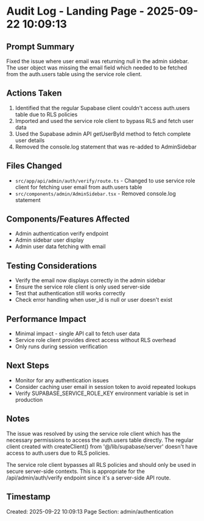# Audit Log - Landing Page - 2025-09-22 10:09:13

## Prompt Summary
Fixed the issue where user email was returning null in the admin sidebar. The user object was missing the email field which needed to be fetched from the auth.users table using the service role client.

## Actions Taken
1. Identified that the regular Supabase client couldn't access auth.users table due to RLS policies
2. Imported and used the service role client to bypass RLS and fetch user data
3. Used the Supabase admin API getUserById method to fetch complete user details
4. Removed the console.log statement that was re-added to AdminSidebar

## Files Changed
- `src/app/api/admin/auth/verify/route.ts` - Changed to use service role client for fetching user email from auth.users table
- `src/components/admin/AdminSidebar.tsx` - Removed console.log statement

## Components/Features Affected
- Admin authentication verify endpoint
- Admin sidebar user display
- Admin user data fetching with email

## Testing Considerations
- Verify the email now displays correctly in the admin sidebar
- Ensure the service role client is only used server-side
- Test that authentication still works correctly
- Check error handling when user_id is null or user doesn't exist

## Performance Impact
- Minimal impact - single API call to fetch user data
- Service role client provides direct access without RLS overhead
- Only runs during session verification

## Next Steps
- Monitor for any authentication issues
- Consider caching user email in session token to avoid repeated lookups
- Verify SUPABASE_SERVICE_ROLE_KEY environment variable is set in production

## Notes
The issue was resolved by using the service role client which has the necessary permissions to access the auth.users table directly. The regular client created with createClient() from '@/lib/supabase/server' doesn't have access to auth.users due to RLS policies.

The service role client bypasses all RLS policies and should only be used in secure server-side contexts. This is appropriate for the /api/admin/auth/verify endpoint since it's a server-side API route.

## Timestamp
Created: 2025-09-22 10:09:13
Page Section: admin/authentication